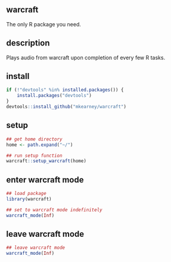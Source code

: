 ## warcraft
The only R package you need.

## description
Plays audio from warcraft upon completion of every few R tasks.

## install

``` r
if (!"devtools" %in% installed.packages()) {
    install.packages("devtools")
}
devtools::install_github("mkearney/warcraft")
```

## setup

``` r
## get home directory
home <- path.expand("~/")

## run setup function
warcraft::setup_warcraft(home)
```

## enter warcraft mode

``` r
## load package
library(warcraft)

## set to warcraft mode indefinitely
warcraft_mode(Inf)
```

## leave warcraft mode
``` r
## leave warcraft mode
warcraft_mode(Inf)
```

